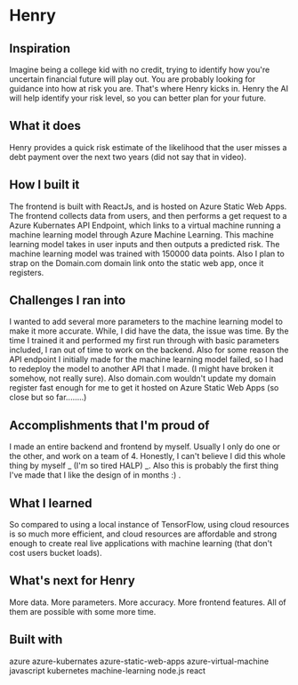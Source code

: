 # Henry

## Inspiration
Imagine being a college kid with no credit, trying to identify how you're uncertain financial future will play out. You are probably looking for guidance into how at risk you are. That's where Henry kicks in. Henry the AI will help identify your risk level, so you can better plan for your future.

## What it does
Henry provides a quick risk estimate of the likelihood that the user misses a debt payment over the next two years (did not say that in video).

## How I built it
The frontend is built with ReactJs, and is hosted on Azure Static Web Apps. The frontend collects data from users, and then performs a get request to a Azure Kubernates API Endpoint, which links to a virtual machine running a machine learning model through Azure Machine Learning. This machine learning model takes in user inputs and then outputs a predicted risk. The machine learning model was trained with 150000 data points. Also I plan to strap on the Domain.com domain link onto the static web app, once it registers.

## Challenges I ran into
I wanted to add several more parameters to the machine learning model to make it more accurate. While, I did have the data, the issue was time. By the time I trained it and performed my first run through with basic parameters included, I ran out of time to work on the backend. Also for some reason the API endpoint I initially made for the machine learning model failed, so I had to redeploy the model to another API that I made. (I might have broken it somehow, not really sure). Also domain.com wouldn't update my domain register fast enough for me to get it hosted on Azure Static Web Apps (so close but so far...…..)

## Accomplishments that I'm proud of
I made an entire backend and frontend by myself. Usually I only do one or the other, and work on a team of 4. Honestly, I can't believe I did this whole thing by myself _ (I'm so tired HALP) _. Also this is probably the first thing I've made that I like the design of in months :) .

## What I learned
So compared to using a local instance of TensorFlow, using cloud resources is so much more efficient, and cloud resources are affordable and strong enough to create real live applications with machine learning (that don't cost users bucket loads).

## What's next for Henry
More data. More parameters. More accuracy. More frontend features. All of them are possible with some more time.

## Built with
azure
azure-kubernates
azure-static-web-apps
azure-virtual-machine
javascript
kubernetes
machine-learning
node.js
react
